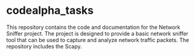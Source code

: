 # codealpha_tasks
This repository contains the code and documentation for the Network Sniffer project. The project is designed to provide a basic network sniffer tool that can be used to capture and analyze network traffic packets. The repository includes the Scapy.
